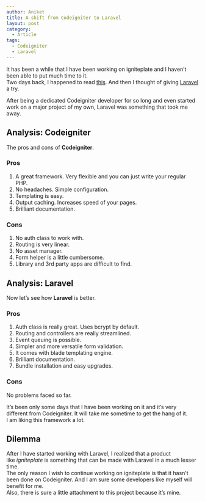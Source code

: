 ```yaml
---
author: Aniket
title: A shift from Codeigniter to Laravel
layout: post
category:
  - Article
tags:
  - Codeigniter
  - Laravel
---
```

It has been a while that I have been working on igniteplate and I haven’t been able to put much time to it.  
Two days back, I happened to read [this][1]. And then I thought of giving [Laravel][2] a try.

After being a dedicated Codeigniter developer for so long and even started work on a major project of my own, Laravel was something that took me away.

## Analysis: Codeigniter

The pros and cons of **Codeigniter**.

### Pros

1.  A great framework. Very flexible and you can just write your regular PHP.
2.  No headaches. Simple configuration.
3.  Templating is easy.
4.  Output caching. Increases speed of your pages.
5.  Brilliant documentation.

### Cons

1.  No auth class to work with.
2.  Routing is very linear.
3.  No asset manager.
4.  Form helper is a little cumbersome.
5.  Library and 3rd party apps are difficult to find.

## Analysis: Laravel

Now let’s see how **Laravel** is better.

### Pros

1.  Auth class is really great. Uses bcrypt by default.
2.  Routing and controllers are really streamlined.
3.  Event queuing is possible.
4.  Simpler and more versatile form validation.
5.  It comes with blade templating engine.
6.  Brilliant documentation.
7.  Bundle installation and easy upgrades.

### Cons

No problems faced so far.

It’s been only some days that I have been working on it and it’s very different from Codeigniter. It will take me sometime to get the hang of it.  
I am liking this framework a lot.

## Dilemma

After I have started working with Laravel, I realized that a product like *igniteplate* is something that can be made with Laravel in a much lesser time.  
The only reason I wish to continue working on igniteplate is that it hasn’t been done on Codeigniter. And I am sure some developers like myself will benefit for me.  
Also, there is sure a little attachment to this project because it’s mine.

 [1]: http://www.ianlandsman.com/2012/02/22/laravel "Ian Landsman on Laravel"
 [2]: http://laravel.com "Laravel PHP"
